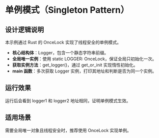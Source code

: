 # 单例模式（Singleton Pattern）

## 设计逻辑说明

本示例通过 Rust 的 OnceLock 实现了线程安全的单例模式。

- **核心结构体**：Logger，包含一个静态字符串前缀。
- **全局唯一实例**：使用 static LOGGER: OnceLock<Logger>，保证全局只初始化一次。
- **获取实例方法**：get_logger()，通过 get_or_init 实现惰性初始化。
- **main 函数**：多次获取 Logger 实例，打印其地址和判断是否为同一个实例。

## 运行效果

运行后会看到 logger1 和 logger2 地址相同，证明单例模式生效。

## 适用场景

需要全局唯一对象且线程安全时，推荐使用 OnceLock 实现单例。
